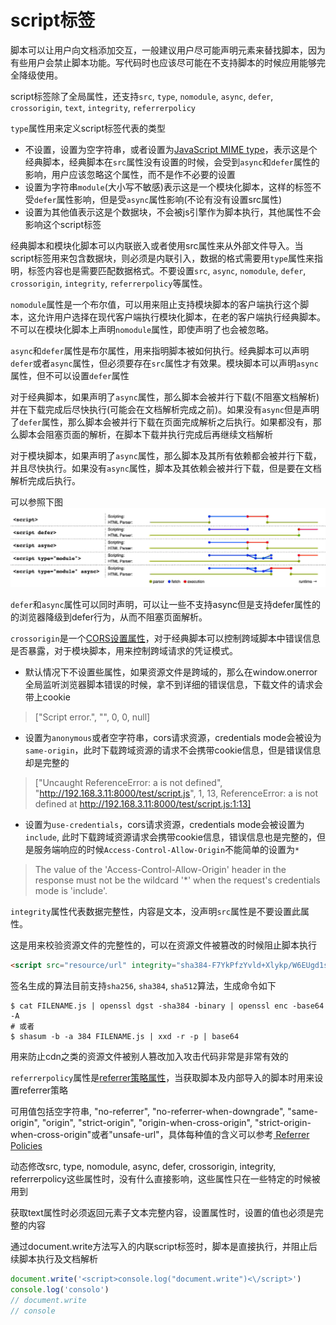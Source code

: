 # script标签

脚本可以让用户向文档添加交互，一般建议用户尽可能声明元素来替找脚本，因为有些用户会禁止脚本功能。写代码时也应该尽可能在不支持脚本的时候应用能够完全降级使用。

script标签除了全局属性，还支持`src`, `type`, `nomodule`, `async`, `defer`, `crossorigin`, `text`, `integrity`, `referrerpolicy`


`type`属性用来定义script标签代表的类型
- 不设置，设置为空字符串，或者设置为[JavaScript MIME type](https://mimesniff.spec.whatwg.org/#javascript-mime-type-essence-match)，表示这是个经典脚本，经典脚本在`src`属性没有设置的时候，会受到`async`和`defer`属性的影响，用户应该忽略这个属性，而不是作不必要的设置
- 设置为字符串`module`(大小写不敏感)表示这是一个模块化脚本，这样的标签不受`defer`属性影响，但是受`async`属性影响(不论有没有设置src属性)
- 设置为其他值表示这是个数据块，不会被js引擎作为脚本执行，其他属性不会影响这个script标签

经典脚本和模块化脚本可以内联嵌入或者使用src属性来从外部文件导入。当script标签用来包含数据块，则必须是内联引入，数据的格式需要用`type`属性来指明，标签内容也是需要匹配数据格式。不要设置`src`, `async`, `nomodule`, `defer`, `crossorigin`, `integrity`, `referrerpolicy`等属性。


`nomodule`属性是一个布尔值，可以用来阻止支持模块脚本的客户端执行这个脚本，这允许用户选择在现代客户端执行模块化脚本，在老的客户端执行经典脚本。不可以在模块化脚本上声明`nomodule`属性，即使声明了也会被忽略。


`async`和`defer`属性是布尔属性，用来指明脚本被如何执行。经典脚本可以声明`defer`或者`async`属性，但必须要存在`src`属性才有效果。模块脚本可以声明`async`属性，但不可以设置`defer`属性


对于经典脚本，如果声明了`async`属性，那么脚本会被并行下载(不阻塞文档解析)并在下载完成后尽快执行(可能会在文档解析完成之前)。如果没有`async`但是声明了`defer`属性，那么脚本会被并行下载在页面完成解析之后执行。如果都没有，那么脚本会阻塞页面的解析，在脚本下载并执行完成后再继续文档解析


对于模块脚本，如果声明了`async`属性，那么脚本及其所有依赖都会被并行下载，并且尽快执行。如果没有`async`属性，脚本及其依赖会被并行下载，但是要在文档解析完成后执行。

可以参照下图
![脚本加载执行图](./script-1.jpeg)


`defer`和`async`属性可以同时声明，可以让一些不支持async但是支持defer属性的的浏览器降级到defer行为，从而不阻塞页面解析。


`crossorigin`是一个[CORS设置属性](https://html.spec.whatwg.org/multipage/urls-and-fetching.html#cors-settings-attribute)，对于经典脚本可以控制跨域脚本中错误信息是否暴露，对于模块脚本，用来控制跨域请求的凭证模式。

- 默认情况下不设置些属性，如果资源文件是跨域的，那么在window.onerror全局监听浏览器脚本错误的时候，拿不到详细的错误信息，下载文件的请求会带上cookie
> ["Script error.", "", 0, 0, null]
- 设置为`anonymous`或者空字符串，cors请求资源，credentials mode会被设为`same-origin`，此时下载跨域资源的请求不会携带cookie信息，但是错误信息却是完整的
> ["Uncaught ReferenceError: a is not defined", "http://192.168.3.11:8000/test/script.js", 1, 13, ReferenceError: a is not defined at http://192.168.3.11:8000/test/script.js:1:13]
- 设置为`use-credentials`，cors请求资源，credentials mode会被设置为`include`, 此时下载跨域资源请求会携带cookie信息，错误信息也是完整的，但是服务端响应的时候`Access-Control-Allow-Origin`不能简单的设置为`*`
> The value of the 'Access-Control-Allow-Origin' header in the response must not be the wildcard '*' when the request's credentials mode is 'include'.

`integrity`属性代表数据完整性，内容是文本，没声明`src`属性是不要设置此属性。

这是用来校验资源文件的完整性的，可以在资源文件被篡改的时候阻止脚本执行
```html
<script src="resource/url" integrity="sha384-F7YkPfzYvld+Xlykp/W6EUgd1svC1OBKolN7i8KzHwUDx/3LE5fc0qa/F6R1ONhW"></script>
```
签名生成的算法目前支持`sha256`, `sha384`, `sha512`算法，生成命令如下
```shell
$ cat FILENAME.js | openssl dgst -sha384 -binary | openssl enc -base64 -A
# 或者
$ shasum -b -a 384 FILENAME.js | xxd -r -p | base64
```
用来防止cdn之类的资源文件被别人篡改加入攻击代码非常是非常有效的


`referrerpolicy`属性是[referrer策略属性](https://w3c.github.io/webappsec-referrer-policy/#referrer-policy)，当获取脚本及内部导入的脚本时用来设置referrer策略

可用值包括空字符串, "no-referrer", "no-referrer-when-downgrade", "same-origin", "origin", "strict-origin", "origin-when-cross-origin", "strict-origin-when-cross-origin"或者"unsafe-url"，具体每种值的含义可以参考[ Referrer Policies](https://w3c.github.io/webappsec-referrer-policy/#referrer-policy)


动态修改src, type, nomodule, async, defer, crossorigin, integrity, referrerpolicy这些属性时，没有什么直接影响，这些属性只在一些特定的时候被用到

获取text属性时必须返回元素子文本完整内容，设置属性时，设置的值也必须是完整的内容


通过document.write方法写入的内联script标签时，脚本是直接执行，并阻止后续脚本执行及文档解析
```javascript
document.write('<script>console.log("document.write")<\/script>')
console.log('consolo')
// document.write
// console
```
